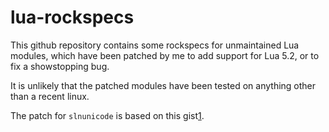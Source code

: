 #                            lua-rockspecs                           #

This github repository contains some rockspecs for unmaintained Lua
modules, which have been patched by me to add support for Lua 5.2, or
to fix a showstopping bug.

It is unlikely that the patched modules have been tested on anything
other than a recent linux.

The patch for `slnunicode` is based on this gist[1].

  [1]: https://gist.github.com/starwing/2708924

